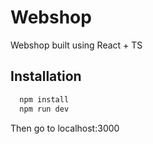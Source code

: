 
# Webshop

Webshop built using React + TS




## Installation

```bash
  npm install
  npm run dev
```

Then go to localhost:3000
    
